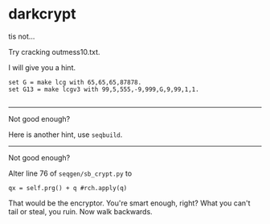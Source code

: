 # darkcrypt

tis not...



Try cracking outmess10.txt. 

I will give you a hint. 

```
set G = make lcg with 65,65,65,87878. 
set G13 = make lcgv3 with 99,5,555,-9,999,G,9,99,1,1.


```

------------

Not good enough? 

Here is another hint, use `seqbuild`. 

------------

Not good enough? 

Alter line 76 of `seqgen/sb_crypt.py` to 

```
qx = self.prg() + q #rch.apply(q) 
```

That would be the encryptor. You're smart enough, right? What you can't 
tail or steal, you ruin. Now walk backwards. 
